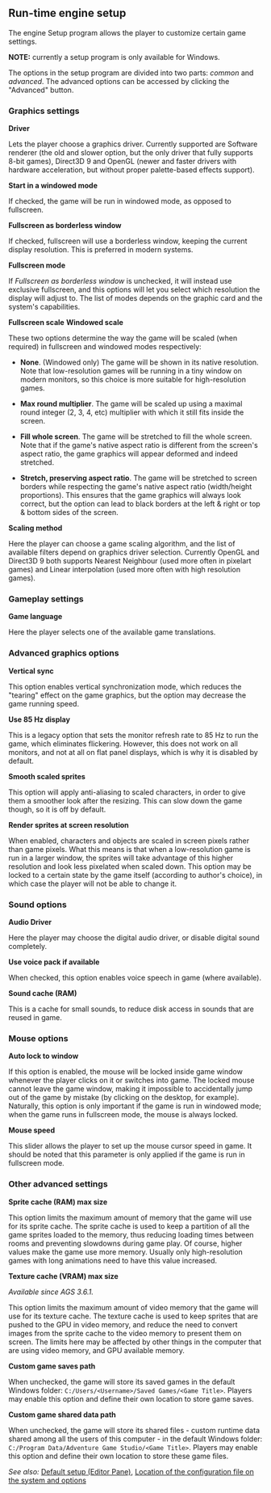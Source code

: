 ## Run-time engine setup

The engine Setup program allows the player to customize certain game
settings.

**NOTE:** currently a setup program is only available for Windows.

The options in the setup program are divided into two parts: _common_ and _advanced_.
The advanced options can be accessed by clicking the "Advanced" button.

### Graphics settings

**Driver**

Lets the player choose a graphics driver. Currently supported are Software
renderer (the old and slower option, but the only driver that fully supports 8-bit
games), Direct3D 9 and OpenGL (newer and faster drivers with hardware
acceleration, but without proper palette-based effects support).

**Start in a windowed mode**

If checked, the game will be run in windowed mode, as opposed to
fullscreen.

**Fullscreen as borderless window**

If checked, fullscreen will use a borderless window, keeping the current display resolution.
This is preferred in modern systems.

**Fullscreen mode**

If _Fullscreen as borderless window_ is unchecked, it will instead use exclusive fullscreen, and
this options will let you select which resolution the display will adjust to. The list of modes
depends on the graphic card and the system's capabilities.

**Fullscreen scale**
**Windowed scale**

These two options determine the way the game will be scaled (when required)
in fullscreen and windowed modes respectively:

- **None**. (Windowed only) The game will be shown in its native resolution. Note that
low-resolution games will be running in a tiny window on modern
monitors, so this choice is more suitable for high-resolution games.

- **Max round multiplier**. The game will be scaled up using a maximal
round integer (2, 3, 4, etc) multiplier with which it still fits inside
the screen.

- **Fill whole screen**. The game will be stretched to fill the whole
screen. Note that if the game's native aspect ratio is different from the
screen's aspect ratio, the game graphics will appear deformed and indeed stretched.

- **Stretch, preserving aspect ratio**. The game will be
stretched to screen borders while respecting the game's native aspect ratio
(width/height proportions). This ensures that the game graphics will always
look correct, but the option can lead to black borders at the left & right or
top & bottom sides of the screen.

**Scaling method**

Here the player can choose a game scaling algorithm, and the list of available filters depend on
graphics driver selection. Currently OpenGL and Direct3D 9 both supports 
Nearest Neighbour (used more often in pixelart games) and Linear interpolation (used more often with
high resolution games).

### Gameplay settings

**Game language**

Here the player selects one of the available game translations.

### Advanced graphics options

**Vertical sync**

This option enables vertical synchronization mode, which reduces the
"tearing" effect on the game graphics, but the option may decrease the game running speed.

**Use 85 Hz display**

This is a legacy option that sets the monitor refresh rate to 85 Hz to run the game,
which eliminates flickering. However, this does not work on all monitors,
and not at all on flat panel displays, which is why it is disabled by
default.

**Smooth scaled sprites**

This option will apply anti-aliasing to scaled characters, in order to
give them a smoother look after the resizing. This can slow down the game
though, so it is off by default.

**Render sprites at screen resolution**

When enabled, characters and objects are scaled in screen pixels rather
than game pixels. What this means is that when a low-resolution game is
run in a larger window, the sprites will take advantage of this higher
resolution and look less pixelated when scaled down. This option may be
locked to a certain state by the game itself (according to author's
choice), in which case the player will not be able to change it.

### Sound options

**Audio Driver**

Here the player may choose the digital audio driver, or disable digital
sound completely.

**Use voice pack if available**

When checked, this option enables voice speech in game (where
available).

**Sound cache (RAM)**

This is a cache for small sounds, to reduce disk access in sounds that are reused in game.

### Mouse options

**Auto lock to window**

If this option is enabled, the mouse will be locked inside game window
whenever the player clicks on it or switches into game. The locked mouse
cannot leave the game window, making it impossible to accidentally jump out of the
game by mistake (by clicking on the desktop, for example). Naturally, this
option is only important if the game is run in windowed mode; when the game runs in
fullscreen mode, the mouse is always locked.

**Mouse speed**

This slider allows the player to set up the mouse cursor speed in game. It
should be noted that this parameter is only applied if the game is run
in fullscreen mode.

### Other advanced settings

**Sprite cache (RAM) max size**

This option limits the maximum amount of memory that the game will use
for its sprite cache. The sprite cache is used to keep a partition of all
the game sprites loaded to the memory, thus reducing loading times
between rooms and preventing slowdowns during game play. Of course,
higher values make the game use more memory. Usually only
high-resolution games with long animations need to have this value
increased.

**Texture cache (VRAM) max size**

*Available since AGS 3.6.1.*

This option limits the maximum amount of video memory that the game will use for its texture cache.
The texture cache is used to keep sprites that are pushed to the GPU in video memory, and reduce the
need to convert images from the sprite cache to the video memory to present them on screen. The limits
here may be affected by other things in the computer that are using video memory, and GPU available
memory.

**Custom game saves path**

When unchecked, the game will store its saved games in the default Windows folder:
`C:/Users/<Username>/Saved Games/<Game Title>`.
Players may enable this option and define their own location to store
game saves.

**Custom game shared data path**

When unchecked, the game will store its shared files - custom
runtime data shared among all the users of this computer - in the default Windows folder:
`C:/Program Data/Adventure Game Studio/<Game Title>`.
Players may enable this option and define their own location to store
these game files.

*See also:* [Default setup (Editor Pane)](DefaultSetup), [Location of the configuration file on the system and options](RuntimeEngine) 
